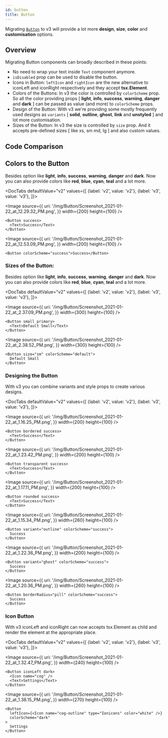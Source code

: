 ```yaml
---
id: button
title: Button
---
```





Migrating [`Button`](button.mdx) to v3 will provide a lot more **design**, **size**, **color** and **customisation** options.

## Overview

Migrating Button components can broadly described in these points:

- No need to wrap your text inside `Text` component anymore.
- `isDisabled` prop can be used to disable the button.
- Icons in Button:
  `leftIcon` and `rightIcon` are the new alternative to iconLeft and iconRight respectively and they accept **tsx.Element**.
- Colors of the Buttons:
  In v3 the color is controlled by `colorScheme` prop. So all the color providing props [ **light**, **info**, **success**, **warning**, **danger** and **dark** ] can be passed as value (and more) to `colorScheme` props.
- Design of the Button:
  With v3 we're providing some mostly frequently used designs as `variants` [ **solid**, **outline**, **ghost**, **link** and **unstyled** ] and lot more customisation.
- Sizes of the Button:
  In v3 the size is controlled by `size` prop. And it accepts pre-defined sizes [ like xs, sm md, lg ] and also custom values.

## Code Comparison

## Colors to the Button

Besides option like **light**, **info**, **success**, **warning**, **danger** and **dark**. Now you can also provide colors like **red**, **blue**, **cyan**, **teal** and a lot more.

<DocTabs
defaultValue="v2"
values={[
{label: 'v2', value: 'v2'},
{label: 'v3', value: 'v3'},
]}>
<DocTabItem value="v2">

<Image
  source={{
    uri:
      '/img/Button/Screenshot_2021-01-22_at_12.29.32_PM.png',
  }}
  width={200}
  height={100}
/>

```tsx
<Button success>
  <Text>Success</Text>
</Button>
```

</DocTabItem>
<DocTabItem value="v3">

<Image
  source={{
    uri:
      '/img/Button/Screenshot_2021-01-22_at_12.53.09_PM.png',
  }}
  width={200}
  height={100}
/>

```tsx
<Button colorScheme="success">Success</Button>
```

</DocTabItem>
</DocTabs>

### Sizes of the Button:

Besides option like **light**, **info**, **success**, **warning**, **danger** and **dark**. Now you can also provide colors like **red**, **blue**, **cyan**, **teal** and a lot more.

<DocTabs
defaultValue="v2"
values={[
{label: 'v2', value: 'v2'},
{label: 'v3', value: 'v3'},
]}>
<DocTabItem value="v2">

<Image
  source={{
    uri:
      '/img/Button/Screenshot_2021-01-22_at_2.37.09_PM.png',
  }}
  width={300}
  height={100}
/>

```tsx
<Button small primary>
  <Text>Default Small</Text>
</Button>
```

</DocTabItem>
<DocTabItem value="v3">

<Image
  source={{
    uri:
      '/img/Button/Screenshot_2021-01-22_at_2.38.52_PM.png',
  }}
  width={300}
  height={100}
/>

```tsx
<Button size="sm" colorScheme="default">
  Default Small
</Button>
```

</DocTabItem>
</DocTabs>

### Designing the Button

With v3 you can combine variants and style props to create various designs.

<DocTabs
defaultValue="v2"
values={[
{label: 'v2', value: 'v2'},
{label: 'v3', value: 'v3'},
]}>
<DocTabItem value="v2">

<Image
  source={{
    uri:
      '/img/Button/Screenshot_2021-01-22_at_1.16.25_PM.png',
  }}
  width={200}
  height={100}
/>


```tsx
<Button bordered success>
  <Text>Success</Text>
</Button>
```

<Image
  source={{
    uri:
      '/img/Button/Screenshot_2021-01-22_at_1.23.42_PM.png',
  }}
  width={200}
  height={100}
/>

```tsx
<Button transparent success>
  <Text>Success</Text>
</Button>
```

<Image
  source={{
    uri:
      '/img/Button/Screenshot_2021-01-22_at_1.17.11_PM.png',
  }}
  width={200}
  height={100}
/>

```tsx
<Button rounded success>
  <Text>Success</Text>
</Button>
```

</DocTabItem>
<DocTabItem value="v3">

<Image
  source={{
    uri:
      '/img/Button/Screenshot_2021-01-22_at_1.15.34_PM.png',
  }}
  width={260}
  height={100}
/>


```tsx
<Button variant="outline" colorScheme="success">
  Success
</Button>
```

<Image
  source={{
    uri:
      '/img/Button/Screenshot_2021-01-22_at_1.22.36_PM.png',
  }}
  width={200}
  height={100}
/>

```tsx
<Button variant="ghost" colorScheme="success">
  Success
</Button>
```

<Image
  source={{
    uri:
      '/img/Button/Screenshot_2021-01-22_at_1.20.36_PM.png',
  }}
  width={260}
  height={100}
/>

```tsx
<Button borderRadius="pill" colorScheme="success">
  Success
</Button>
```

</DocTabItem>
</DocTabs>

### Icon Button

With v3 iconLeft and iconRight can now accepts tsx.Element as child and render the element at the appropriate place.

<DocTabs
defaultValue="v2"
values={[
{label: 'v2', value: 'v2'},
{label: 'v3', value: 'v3'},
]}>
<DocTabItem value="v2">

<Image
  source={{
    uri:
      '/img/Button/Screenshot_2021-01-22_at_1.32.47_PM.png',
  }}
  width={240}
  height={100}
/>

```tsx
<Button iconLeft dark>
  <Icon name="cog" />
  <Text>Settings</Text>
</Button>
```

</DocTabItem>
<DocTabItem value="v3">

<Image
  source={{
    uri:
      '/img/Button/Screenshot_2021-01-22_at_1.38.15_PM.png',
  }}
  width={270}
  height={100}
/>

```tsx
<Button
  leftIcon={<Icon name="cog-outline" type="Ionicons" color="white" />}
  colorScheme="dark"
>
  Settings
</Button>
```

</DocTabItem>
</DocTabs>

